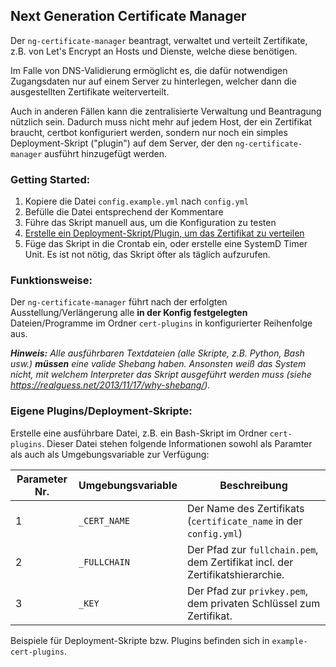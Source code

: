 ## Next Generation Certificate Manager

Der `ng-certificate-manager` beantragt, verwaltet und verteilt Zertifikate,
z.B. von Let's Encrypt an Hosts und Dienste, welche diese benötigen.

Im Falle von DNS-Validierung ermöglicht es, die dafür notwendigen Zugangsdaten
nur auf einem Server zu hinterlegen, welcher dann die ausgestellten Zertifikate weiterverteilt.

Auch in anderen Fällen kann die zentralisierte Verwaltung und Beantragung nützlich sein.
Dadurch muss nicht mehr auf jedem Host, der ein Zertifikat braucht, certbot konfiguriert werden,
sondern nur noch ein simples Deployment-Skript ("plugin") auf dem Server, der den
`ng-certificate-manager` ausführt hinzugefügt werden.

### Getting Started:

1. Kopiere die Datei `config.example.yml` nach `config.yml`
2. Befülle die Datei entsprechend der Kommentare
3. Führe das Skript manuell aus, um die Konfiguration zu testen
4. [Erstelle ein Deployment-Skript/Plugin, um das Zertifikat zu verteilen](#eigene-pluginsdeployment-skripte)
5. Füge das Skript in die Crontab ein, oder erstelle eine SystemD Timer Unit.
   Es ist not nötig, das Skript öfter als täglich aufzurufen.

### Funktionsweise:

Der `ng-certificate-manager` führt nach der erfolgten Ausstellung/Verlängerung
alle **in der Konfig festgelegten** Dateien/Programme im Ordner `cert-plugins` in konfigurierter Reihenfolge aus.

***Hinweis:** Alle ausführbaren Textdateien (alle Skripte, z.B. Python, Bash usw.)
**müssen** eine valide Shebang haben. Ansonsten weiß das System nicht, mit welchem
Interpreter das Skript ausgeführt werden muss (siehe https://realguess.net/2013/11/17/why-shebang/).*

### Eigene Plugins/Deployment-Skripte:

Erstelle eine ausführbare Datei, z.B. ein Bash-Skript im Ordner `cert-plugins`.
Dieser Datei stehen folgende Informationen sowohl als Paramter als auch als Umgebungsvariable zur Verfügung:

| Parameter Nr. | Umgebungsvariable | Beschreibung                                                                  |
|---------------|-------------------|-------------------------------------------------------------------------------|
| 1             | `_CERT_NAME`      | Der Name des Zertifikats (`certificate_name` in der `config.yml`)             |
| 2             | `_FULLCHAIN`      | Der Pfad zur `fullchain.pem`, dem Zertifikat incl. der Zertifikatshierarchie. |
| 3             | `_KEY`            | Der Pfad zur `privkey.pem`, dem privaten Schlüssel zum Zertifikat.            |

Beispiele für Deployment-Skripte bzw. Plugins befinden sich in `example-cert-plugins`.
